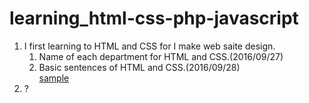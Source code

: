 # learning_html-css-php-javascript

1.  I first learning to HTML and CSS for I make web saite design.
    1.  Name of each department for HTML and CSS.(2016/09/27)
    2. Basic sentences of HTML and CSS.(2016/09/28)  
    [sample](https://htmlpreview.github.io/?https://github.com/roromokoNet/learning_html-css-php-javascript/blob/master/2016:09:28/sample.html)
2.  ?

